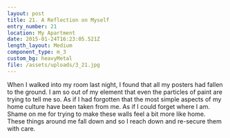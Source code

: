 ```yaml
---
layout: post
title: 21. A Reflection on Myself
entry_number: 21
location: My Apartment
date: 2015-01-24T16:23:05.521Z
length_layout: Medium
component_type: m_3
custom_bg: heavyMetal
file: /assets/uploads/3_21.jpg
---
```

When I walked into my room last night, I found that all my posters had fallen to the ground. I am so out of my element that even the particles of paint are trying to tell me so. As if I had forgotten that the most simple aspects of my home culture have been taken from me. As if I could forget where I am. Shame on me for trying to make these walls feel a bit more like home. These things around me fall down and so I reach down and re-secure them with care.
